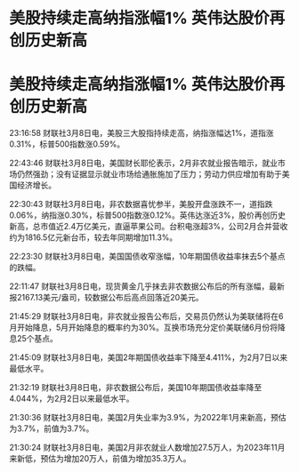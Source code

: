 # 美股持续走高纳指涨幅1% 英伟达股价再创历史新高

# 美股持续走高纳指涨幅1% 英伟达股价再创历史新高

23:16:58 财联社3月8日电，美股三大股指持续走高，纳指涨幅达1%，道指涨0.31%，标普500指数涨0.59%。

22:43:46
财联社3月8日电，美国财长耶伦表示，2月非农就业报告暗示，就业市场仍然强劲；没有证据显示就业市场给通胀施加了压力；劳动力供应增加有助于美国经济增长。

22:30:43
财联社3月8日电，非农数据喜忧参半，美股开盘涨跌不一，道指跌0.06%，纳指涨0.30%，标普500指数涨0.12%。英伟达涨近3%，股价再创历史新高，总市值近2.4万亿美元，直逼苹果公司。台积电涨超3%，公司2月合并营收约为1816.5亿元新台币，较去年同期增加11.3%。

22:23:30 财联社3月8日电，美国国债收窄涨幅，10年期国债收益率抹去5个基点的跌幅。

22:11:47 财联社3月8日电，现货黄金几乎抹去非农数据公布后的所有涨幅，最新报2167.13美元/盎司，较数据公布后高点回落近20美元。

21:45:29
财联社3月8日电，非农就业报告公布后，交易员仍然认为美联储将在6月开始降息，5月开始降息的概率约为30%。互换市场充分定价美联储6月份将降息25个基点。

21:45:09 财联社3月8日电，美国2年期国债收益率下降至4.411%，为2月7日以来最低水平。

21:32:19 财联社3月8日电，非农数据公布后，美国10年期国债收益率降至4.044%，为2月2日以来最低水平。

21:30:36 财联社3月8日电，美国2月失业率为3.9%，为2022年1月来新高，预估为3.7%，前值为3.7%。

21:30:24 财联社3月8日电，美国2月非农就业人数增加27.5万人，为2023年11月来新低，预估为增加20万人，前值为增加35.3万人。

